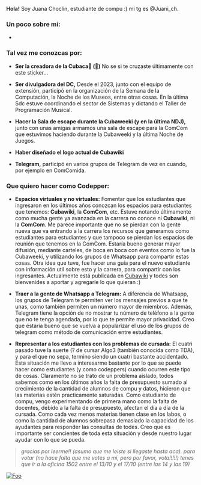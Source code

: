 __Hola!__
Soy Juana Choclin, estudiante de compu :) mi tg es @Juani_ch. 

### Un poco sobre mi: ###
 - 


### Tal vez me conozcas por: ###

- __Ser la creadora de la Cubaca🐄 (👋)__ No se si te cruzaste últimamente con este sticker…

- __Ser divulgadora del DC,__ Desde el 2023, junto con el equipo de extensión, participó en la organización de la Semana de la Computación, la Noche de los Museos, entre otras cosas. En la última Sdc estuve coordinando el sector de Sistemas y dictando el Taller de Programación Musical.

- __Hacer la Sala de escape durante la Cubaweeki (y en la última NDJ),__ junto con unas amigas armamos una sala de escape para la ComCom que estuvimos haciendo durante la Cubaweeki y la última Noche de Juegos.

- __Haber diseñado el logo actual de Cubawiki__

- __Telegram,__ participó en varios grupos de Telegram de vez en cuando, por ejemplo en ComComida.

### Que quiero hacer como Codepper: ###

- __Espacios virtuales y no virtuales:__ Fomentar que los estudiantes que ingresaron en los últimos años conozcan los espacios para estudiantes que tenemos: __Cubawiki__, la __ComCom__, etc. Estuve notando últimamente como mucha gente ya avanzada en la carrera no conoce ni __Cubawiki__, ni la __ComCom__.
Me parece importante que no se pierdan con la gente nueva que va entrando a la carrera los recursos que generamos como estudiantes para estudiantes y que tampoco se pierdan los espacios de reunión que tenemos en la ComCom. Estaría bueno generar mayor difusión, mediante carteles, de boca en boca con eventos como lo fue la Cubaweeki, y utilizando los grupos de Whatsapp para compartir estas cosas.  Otra idea que tuve, fue hacer una guía para el nuevo estudiante con información util sobre esto y la carrera, para compartir con los ingresantes. Actualmente está publicada en [Cubawiki](https://www.cubawiki.com.ar/index.php/Ayuda:Soy_nuevo_en_el_DC) y todes son bienvenides a aportar y agregarle lo que quieran :)

- __Traer a la gente de Whatsapp a Telegram:__ A diferencia de Whatsapp, los grupos de Telegram te permiten ver los mensajes previos a que te unas, como también permiten un número mayor de miembros. Además, Telegram tiene la opción de no mostrar tu número de teléfono a la gente que no te tenga agendada, por lo que te permite mayor privacidad. Creo que estaría bueno que se vuelva a popularizar el uso de los grupos de telegram como método de comunicación entre estudiantes. 

- __Representar a los estudiantes con los problemas de cursada:__ El cuatri pasado tuve la suerte (? de cursar Algo3 (también conocida como TDA), y para el que no sepa, termino siendo un cuatri bastante accidentado. Esta situación me llevo a interesarme bastante por lo que se puede hacer como estudiantes (y como codeppers) cuando ocurren este tipo de cosas. Claramente no se trato de un problema aislado, todos sabemos como en los últimos años la falta de presupuesto sumado al crecimiento de la cantidad de alumnos de compu y datos, hicieron que las materias estén practicamente saturadas.
Como estudiante de compu, vengo experimentando de primera mano como la falta de docentes, debido a la falta de presupuesto, afectan el día a día de la cursada. Como cada vez menos materias tienen clase en los labos, o como la cantidad de alumnos sobrepasa demasiado la capacidad de los ayudantes para responder las consultas de todes. Creo que es importante ser concientes de toda esta situación y desde nuestro lugar ayudar con lo que se pueda.






> *gracias por leerme!! (asumo que me leiste si llegaste hasta aca). para votar (no hace falta que me votes a mi, pero por favor, vota!!!!!) tenes que ir a la oficina 1502 entre el 13/10 y el 17/10 (entre las 14 y las 19)*

[![Foo](https://i.ibb.co/Mxk1szfy/cubaca-1.png "Haceme click!!!!!!!")](https://www.youtube.com/watch?v=dQw4w9WgXcQ)









